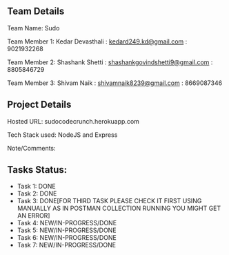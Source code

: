 ## Team Details

Team Name: Sudo

Team Member 1: Kedar Devasthali : kedard249.kd@gmail.com : 9021932268

Team Member 2: Shashank Shetti : shashankgovindshetti9@gmail.com : 8805846729

Team Member 3: Shivam Naik : shivamnaik8239@gmail.com : 8669087346

## Project Details

Hosted URL: sudocodecrunch.herokuapp.com

Tech Stack used:
NodeJS and Express

Note/Comments:
<any-other-information-you-need-to-add>

## Tasks Status:

- Task 1: DONE
- Task 2: DONE
- Task 3: DONE[FOR THIRD TASK PLEASE CHECK IT FIRST USING MANUALLY AS IN POSTMAN COLLECTION RUNNING YOU MIGHT GET AN ERROR]
- Task 4: NEW/IN-PROGRESS/DONE
- Task 5: NEW/IN-PROGRESS/DONE
- Task 6: NEW/IN-PROGRESS/DONE
- Task 7: NEW/IN-PROGRESS/DONE
